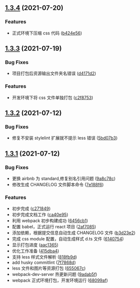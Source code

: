 ## [1.3.4](https://github.com/TiAmo126/basic-react-template/compare/v1.3.3...v1.3.4) (2021-07-20)

### Features

- 正式环境下压缩 css 代码 ([b424e56](https://github.com/TiAmo126/basic-react-template/commit/b424e56e1e6ea675b718bcf162a0409eb636dd76))

## [1.3.3](https://github.com/TiAmo126/basic-react-template/compare/v1.3.2...v1.3.3) (2021-07-19)

### Bug Fixes

- 项目打包后资源输出文件夹名错误 ([d4171d2](https://github.com/TiAmo126/basic-react-template/commit/d4171d2a56bb9476df202eab54ca5b19909fb881))

### Features

- 开发环境下将 css 文件单独打包 ([c2f8753](https://github.com/TiAmo126/basic-react-template/commit/c2f8753b122348586595a45d009ec0881659e107))

## [1.3.2](https://github.com/TiAmo126/basic-react-template/compare/v1.3.1...v1.3.2) (2021-07-12)

### Bug Fixes

- 修复不安装 stylelint 扩展就不提示 less 错误 ([5bd07b3](https://github.com/TiAmo126/basic-react-template/commit/5bd07b3af942ba0087b314330e8286c59582ad8b))

## [1.3.1](https://github.com/TiAmo126/basic-react-template/compare/7f7868dd62c7b3965c62392ff757d31b3406a06a...v1.3.1) (2021-07-12)

### Bug Fixes

- 更换 airbnb 为 standard,修复别名引用问题 ([9a8c78c](https://github.com/TiAmo126/basic-react-template/commit/9a8c78c8b80eb47f4620498abc80851eec102dd1))
- 修改生成 CHANGELOG 文件脚本命令 ([7e188f6](https://github.com/TiAmo126/basic-react-template/commit/7e188f607d11c96540e178de4518c72a3ad7152b))

### Features

- 初步完成 ([c271849](https://github.com/TiAmo126/basic-react-template/commit/c271849a1cd7e4966c84f5db7f893300e272d44e))
- 初步完成文档工作 ([ca40e95](https://github.com/TiAmo126/basic-react-template/commit/ca40e9550fbde45ebbc191fc13f2445ae289a919))
- 利用 webpack 初步构建成功 ([6456cb1](https://github.com/TiAmo126/basic-react-template/commit/6456cb13dacd3dbf01143e400351d05ebe9a0b9f))
- 配置 babel，正式运行 react 项目 ([2af7085](https://github.com/TiAmo126/basic-react-template/commit/2af7085a746449a8083ae2cd7025734d7139de96))
- 添加依赖，根据提交信息自动生成 CHANGELOG 文件 ([b3d23e2](https://github.com/TiAmo126/basic-react-template/commit/b3d23e2bb051c4bb8b4173085d115a18c2846f73))
- 完成 css module 配置，自动生成样式 d.ts 文件 ([6140754](https://github.com/TiAmo126/basic-react-template/commit/614075414b21e5bef242b0e44c06959d238d23b4))
- 显示打包进度 ([aac1365](https://github.com/TiAmo126/basic-react-template/commit/aac1365d820fc0092e33e19d09d933d5e3c132b6))
- 优化工作准备 ([415dba4](https://github.com/TiAmo126/basic-react-template/commit/415dba4b179b33b587856c98650dbab6661d6518))
- 支持 less 样式文件解析 ([818fb9d](https://github.com/TiAmo126/basic-react-template/commit/818fb9d99d9a6e43f9144fd520ac481db9765931))
- add husky commitlint ([7f7868d](https://github.com/TiAmo126/basic-react-template/commit/7f7868dd62c7b3965c62392ff757d31b3406a06a))
- less 文件和图片等资源打包 ([655067c](https://github.com/TiAmo126/basic-react-template/commit/655067c948051859478e7213ab858f55faa17553))
- webpack-dev-server 热更新问题 ([9adab5f](https://github.com/TiAmo126/basic-react-template/commit/9adab5f169340f0cc7342717de7ca963ad8fe400))
- webpack 正式环境打包，开发环境运行 ([68099af](https://github.com/TiAmo126/basic-react-template/commit/68099af993c7b73ea7067ad158122917a0604765))
